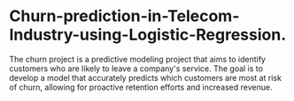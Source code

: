 # Churn-prediction-in-Telecom-Industry-using-Logistic-Regression.
The churn project is a predictive modeling project that aims to identify customers who are likely to leave a company's service. The goal is to develop a model that accurately predicts which customers are most at risk of churn, allowing for proactive retention efforts and increased revenue.

